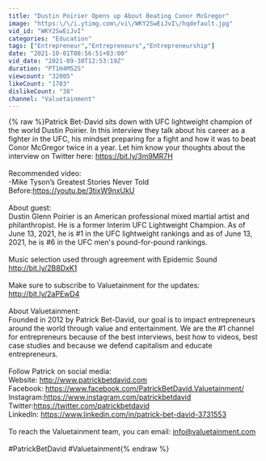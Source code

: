 ```yaml
---
title: "Dustin Poirier Opens up About Beating Conor McGregor"
image: "https:\/\/i.ytimg.com\/vi\/WKY2SwEiJvI\/hqdefault.jpg"
vid_id: "WKY2SwEiJvI"
categories: "Education"
tags: ["Entrepreneur","Entrepreneurs","Entrepreneurship"]
date: "2021-10-01T08:56:51+03:00"
vid_date: "2021-09-30T12:53:19Z"
duration: "PT1H4M52S"
viewcount: "32005"
likeCount: "1703"
dislikeCount: "38"
channel: "Valuetainment"
---
```

{% raw %}Patrick Bet-David sits down with UFC lightweight champion of the world Dustin Poirier. In this interview they talk about his career as a fighter in the UFC, his mindset preparing for a fight and how it was to beat Conor McGregor twice in a year. Let him know your thoughts about the interview on Twitter here: <a rel="nofollow" target="blank" href="https://bit.ly/3m9MR7H">https://bit.ly/3m9MR7H</a><br /><br />Recommended video: <br />-Mike Tyson’s Greatest Stories Never Told Before:<a rel="nofollow" target="blank" href="https://youtu.be/3tixW9nxUkU">https://youtu.be/3tixW9nxUkU</a><br /><br />About guest: <br />Dustin Glenn Poirier is an American professional mixed martial artist and philanthropist. He is a former Interim UFC Lightweight Champion. As of June 13, 2021, he is #1 in the UFC lightweight rankings and as of June 13, 2021, he is #6 in the UFC men's pound-for-pound rankings.<br /><br />Music selection used through agreement with Epidemic Sound <a rel="nofollow" target="blank" href="http://bit.ly/2B8DxK1">http://bit.ly/2B8DxK1</a><br /><br />Make sure to subscribe to Valuetainment for the updates: <a rel="nofollow" target="blank" href="http://bit.ly/2aPEwD4">http://bit.ly/2aPEwD4</a><br /><br />About Valuetainment: <br />Founded in 2012 by Patrick Bet-David, our goal is to impact entrepreneurs around the world through value and entertainment. We are the #1 channel for entrepreneurs because of the best interviews, best how to videos, best case studies and because we defend capitalism and educate entrepreneurs. <br /><br />Follow Patrick on social media:<br />Website: <a rel="nofollow" target="blank" href="http://www.patrickbetdavid.com">http://www.patrickbetdavid.com</a><br />Facebook: <a rel="nofollow" target="blank" href="https://www.facebook.com/PatrickBetDavid.Valuetainment/">https://www.facebook.com/PatrickBetDavid.Valuetainment/</a><br />Instagram:<a rel="nofollow" target="blank" href="https://www.instagram.com/patrickbetdavid">https://www.instagram.com/patrickbetdavid</a><br />Twitter:<a rel="nofollow" target="blank" href="https://twitter.com/patrickbetdavid">https://twitter.com/patrickbetdavid</a><br />LinkedIn: <a rel="nofollow" target="blank" href="https://www.linkedin.com/in/patrick-bet-david-3731553">https://www.linkedin.com/in/patrick-bet-david-3731553</a><br /><br />To reach the Valuetainment team, you can email: info@valuetainment.com<br /><br />#PatrickBetDavid #Valuetainment{% endraw %}
